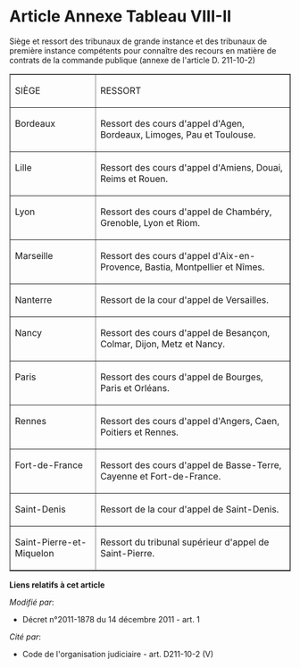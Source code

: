 # Article Annexe Tableau VIII-II

Siège et ressort des tribunaux de grande instance et des tribunaux de première instance compétents pour connaître des recours
en matière de contrats de la commande publique (annexe de l'article D. 211-10-2) 

<table width="720" border="1" align="center">
  <tbody>
    <tr>
      <td>

SIÈGE 

</td>
      <td>

RESSORT

</td>
    </tr>
    <tr>
      <td valign="top" align="left">

Bordeaux 

</td>
      <td valign="top" align="left">

Ressort des cours d'appel d'Agen, Bordeaux, Limoges, Pau et Toulouse. 

</td>
    </tr>
    <tr>
      <td align="left" valign="top">

Lille 

</td>
      <td align="left" valign="top">

Ressort des cours d'appel d'Amiens, Douai, Reims et Rouen. 

</td>
    </tr>
    <tr>
      <td align="left" valign="top">

Lyon 

</td>
      <td align="left" valign="top">

Ressort des cours d'appel de Chambéry, Grenoble, Lyon et Riom. 

</td>
    </tr>
    <tr>
      <td align="left" valign="top">

Marseille 

</td>
      <td align="left" valign="top">

Ressort des cours d'appel d'Aix-en-Provence, Bastia, Montpellier et Nîmes. 

</td>
    </tr>
    <tr>
      <td align="left" valign="top">

Nanterre 

</td>
      <td valign="top" align="left">

Ressort de la cour d'appel de Versailles. 

</td>
    </tr>
    <tr>
      <td valign="top" align="left">

Nancy 

</td>
      <td valign="top" align="left">

Ressort des cours d'appel de Besançon, Colmar, Dijon, Metz et Nancy. 

</td>
    </tr>
    <tr>
      <td valign="top" align="left">

Paris 

</td>
      <td valign="top" align="left">

Ressort des cours d'appel de Bourges, Paris et Orléans. 

</td>
    </tr>
    <tr>
      <td align="left" valign="top">

Rennes 

</td>
      <td align="left" valign="top">

Ressort des cours d'appel d'Angers, Caen, Poitiers et Rennes. 

</td>
    </tr>
    <tr>
      <td align="left" valign="top">

Fort-de-France 

</td>
      <td align="left" valign="top">

Ressort des cours d'appel de Basse-Terre, Cayenne et Fort-de-France.

</td>
    </tr>
    <tr>
      <td valign="top" align="left">

Saint-Denis 

</td>
      <td valign="top" align="left">

Ressort de la cour d'appel de Saint-Denis. 

</td>
    </tr>
    <tr>
      <td align="left" valign="top">

Saint-Pierre-et-Miquelon 

</td>
      <td valign="top" align="left">

Ressort du tribunal supérieur d'appel de Saint-Pierre. 

</td>
    </tr>
  </tbody>
</table>

**Liens relatifs à cet article**

_Modifié par_:

  - Décret n°2011-1878 du 14 décembre 2011 - art. 1

_Cité par_:

  - Code de l'organisation judiciaire - art. D211-10-2 (V)
